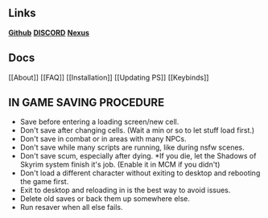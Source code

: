 ## Links
**[Github](https://github.com/Charolas/PROJECT-SKYRIM/blob/main/README.md "https://github.com/Charolas/PROJECT-SKYRIM/blob/main/README.md")**  **[DISCORD](https://discord.gg/ynP4ECmFDv)**
**[Nexus](https://www.nexusmods.com/skyrimspecialedition/mods/76466)**

## Docs
[[About]]
[[FAQ]]
[[Installation]]
[[Updating PS]]
[[Keybinds]]

## IN GAME SAVING PROCEDURE
- Save before entering a loading screen/new cell. 
- Don't save after changing cells. (Wait a min or so to let stuff load first.) 
- Don't save in combat or in areas with many NPCs. 
- Don't save while many scripts are running, like during nsfw scenes. 
- Don't save scum, especially after dying. *If you die, let the Shadows of Skyrim system finish it's job. (Enable it in MCM if you didn't) 
- Don't load a different character without exiting to desktop and rebooting the game first. 
- Exit to desktop and reloading in is the best way to avoid issues. 
- Delete old saves or back them up somewhere else. 
- Run resaver when all else fails.
